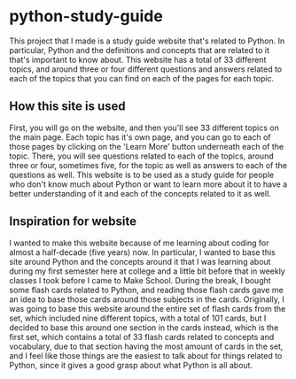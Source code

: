 # python-study-guide

This project that I made is a study guide website that's related to Python. In particular, Python and the definitions and concepts that are related to it that's important to know about. This website has a total of 33 different topics, and around three or four different questions and answers related to each of the topics that you can find on each of the pages for each topic.

## How this site is used

First, you will go on the website, and then you'll see 33 different topics on the main page. Each topic has it's own page, and you can go to each of those pages by clicking on the 'Learn More' button underneath each of the topic. There, you will see questions related to each of the topics, around three or four, sometimes five, for the topic as well as answers to each of the questions as well. This website is to be used as a study guide for people who don't know much about Python or want to learn more about it to have a better understanding of it and each of the concepts related to it as well.

## Inspiration for website

I wanted to make this website because of me learning about coding for almost a half-decade (five years) now. In particular, I wanted to base this site around Python and the concepts around it that I was learning about during my first semester here at college and a little bit before that in weekly classes I took before I came to Make School. During the break, I bought some flash cards related to Python, and reading those flash cards gave me an idea to base those cards around those subjects in the cards. Originally, I was going to base this website around the entire set of flash cards from the set, which included nine different topics, with a total of 101 cards, but I decided to base this around one section in the cards instead, which is the first set, which contains a total of 33 flash cards related to concepts and vocabulary, due to that section having the most amount of cards in the set, and I feel like those things are the easiest to talk about for things related to Python, since it gives a good grasp about what Python is all about.

